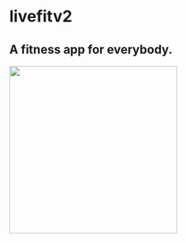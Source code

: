 # livefitv2
## A fitness app for everybody. <br>
<img src="https://user-images.githubusercontent.com/67814164/177706141-784c77b7-644d-4dab-b8df-7b0c1cfb9f2f.png" width="300" >
